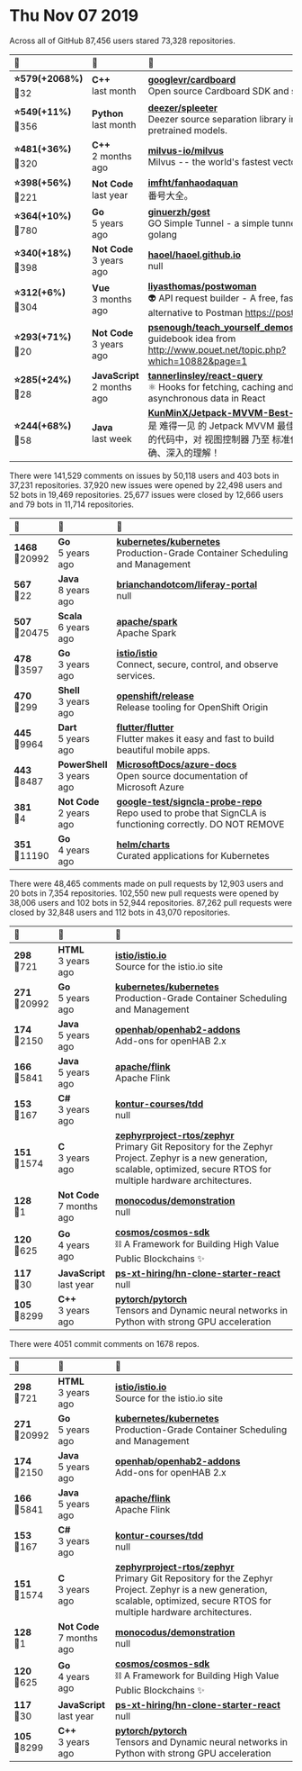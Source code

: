 # Thu Nov 07 2019

Across all of GitHub 87,456 users stared 
73,328 repositories. 

| :page_with_curl: | :calendar: | :page_with_curl: |
| :--- | :--- | :--- |
| **:star:579(+2068%)**<br>:twisted_rightwards_arrows:32 | **C++**<br>last month | **[googlevr/cardboard](https://github.com/googlevr/cardboard)**<br>Open source Cardboard SDK and samples |
| **:star:549(+11%)**<br>:twisted_rightwards_arrows:356 | **Python**<br>last month | **[deezer/spleeter](https://github.com/deezer/spleeter)**<br>Deezer source separation library including pretrained models. |
| **:star:481(+36%)**<br>:twisted_rightwards_arrows:320 | **C++**<br>2 months ago | **[milvus-io/milvus](https://github.com/milvus-io/milvus)**<br>Milvus -- the world's fastest vector search engine. |
| **:star:398(+56%)**<br>:twisted_rightwards_arrows:221 | **Not Code**<br>last year | **[imfht/fanhaodaquan](https://github.com/imfht/fanhaodaquan)**<br> 番号大全。 |
| **:star:364(+10%)**<br>:twisted_rightwards_arrows:780 | **Go**<br>5 years ago | **[ginuerzh/gost](https://github.com/ginuerzh/gost)**<br>GO Simple Tunnel - a simple tunnel written in golang |
| **:star:340(+18%)**<br>:twisted_rightwards_arrows:398 | **Not Code**<br>3 years ago | **[haoel/haoel.github.io](https://github.com/haoel/haoel.github.io)**<br>null |
| **:star:312(+6%)**<br>:twisted_rightwards_arrows:304 | **Vue**<br>3 months ago | **[liyasthomas/postwoman](https://github.com/liyasthomas/postwoman)**<br>👽 API request builder - A free, fast, and beautiful alternative to Postman https://postwoman.io |
| **:star:293(+71%)**<br>:twisted_rightwards_arrows:20 | **Not Code**<br>3 years ago | **[psenough/teach_yourself_demoscene_in_14_days](https://github.com/psenough/teach_yourself_demoscene_in_14_days)**<br>guidebook idea from http://www.pouet.net/topic.php?which=10882&page=1 |
| **:star:285(+24%)**<br>:twisted_rightwards_arrows:28 | **JavaScript**<br>2 months ago | **[tannerlinsley/react-query](https://github.com/tannerlinsley/react-query)**<br>⚛️ Hooks for fetching, caching and updating asynchronous data in React |
| **:star:244(+68%)**<br>:twisted_rightwards_arrows:58 | **Java**<br>last week | **[KunMinX/Jetpack-MVVM-Best-Practice](https://github.com/KunMinX/Jetpack-MVVM-Best-Practice)**<br>是 难得一见 的 Jetpack MVVM 最佳实践！在 蕴繁于简 的代码中，对 视图控制器 乃至 标准化开发模式 形成正确、深入的理解！ |

There were 141,529 comments on issues by 50,118 users and 403 bots in 37,231 repositories.
37,920 new issues were opened by 22,498 users and 52 bots in 19,469 repositories.
25,677 issues were closed by 12,666 users and 79 bots in 11,714 repositories.

| :speech_balloon: | :calendar: | :page_with_curl: |
| :--- | :--- | :--- |
| **1468**<br>:twisted_rightwards_arrows:20992 | **Go**<br>5 years ago | **[kubernetes/kubernetes](https://github.com/kubernetes/kubernetes)**<br>Production-Grade Container Scheduling and Management |
| **567**<br>:twisted_rightwards_arrows:22 | **Java**<br>8 years ago | **[brianchandotcom/liferay-portal](https://github.com/brianchandotcom/liferay-portal)**<br>null |
| **507**<br>:twisted_rightwards_arrows:20475 | **Scala**<br>6 years ago | **[apache/spark](https://github.com/apache/spark)**<br>Apache Spark |
| **478**<br>:twisted_rightwards_arrows:3597 | **Go**<br>3 years ago | **[istio/istio](https://github.com/istio/istio)**<br>Connect, secure, control, and observe services. |
| **470**<br>:twisted_rightwards_arrows:299 | **Shell**<br>3 years ago | **[openshift/release](https://github.com/openshift/release)**<br>Release tooling for OpenShift Origin |
| **445**<br>:twisted_rightwards_arrows:9964 | **Dart**<br>5 years ago | **[flutter/flutter](https://github.com/flutter/flutter)**<br>Flutter makes it easy and fast to build beautiful mobile apps. |
| **443**<br>:twisted_rightwards_arrows:8487 | **PowerShell**<br>3 years ago | **[MicrosoftDocs/azure-docs](https://github.com/MicrosoftDocs/azure-docs)**<br>Open source documentation of Microsoft Azure |
| **381**<br>:twisted_rightwards_arrows:4 | **Not Code**<br>2 years ago | **[google-test/signcla-probe-repo](https://github.com/google-test/signcla-probe-repo)**<br>Repo used to probe that SignCLA is functioning correctly.  DO NOT REMOVE |
| **351**<br>:twisted_rightwards_arrows:11190 | **Go**<br>4 years ago | **[helm/charts](https://github.com/helm/charts)**<br>Curated applications for Kubernetes |

There were 48,465 comments made on pull requests by 12,903 users and 20 bots in 7,354 repositories.
102,550 new pull requests were opened by 38,006 users and 102 bots in 52,944 repositories.
87,262 pull requests were closed by 32,848 users and 112 bots in 43,070 repositories.

| :speech_balloon: | :calendar: | :page_with_curl: |
| :--- | :--- | :--- |
| **298**<br>:twisted_rightwards_arrows:721 | **HTML**<br>3 years ago | **[istio/istio.io](https://github.com/istio/istio.io)**<br>Source for the istio.io site |
| **271**<br>:twisted_rightwards_arrows:20992 | **Go**<br>5 years ago | **[kubernetes/kubernetes](https://github.com/kubernetes/kubernetes)**<br>Production-Grade Container Scheduling and Management |
| **174**<br>:twisted_rightwards_arrows:2150 | **Java**<br>5 years ago | **[openhab/openhab2-addons](https://github.com/openhab/openhab2-addons)**<br>Add-ons for openHAB 2.x |
| **166**<br>:twisted_rightwards_arrows:5841 | **Java**<br>5 years ago | **[apache/flink](https://github.com/apache/flink)**<br>Apache Flink |
| **153**<br>:twisted_rightwards_arrows:167 | **C#**<br>3 years ago | **[kontur-courses/tdd](https://github.com/kontur-courses/tdd)**<br>null |
| **151**<br>:twisted_rightwards_arrows:1574 | **C**<br>3 years ago | **[zephyrproject-rtos/zephyr](https://github.com/zephyrproject-rtos/zephyr)**<br>Primary Git Repository for the Zephyr Project. Zephyr is a new generation, scalable, optimized, secure RTOS for multiple hardware architectures. |
| **128**<br>:twisted_rightwards_arrows:1 | **Not Code**<br>7 months ago | **[monocodus/demonstration](https://github.com/monocodus/demonstration)**<br>null |
| **120**<br>:twisted_rightwards_arrows:625 | **Go**<br>4 years ago | **[cosmos/cosmos-sdk](https://github.com/cosmos/cosmos-sdk)**<br>:chains: A Framework for Building High Value Public Blockchains :sparkles: |
| **117**<br>:twisted_rightwards_arrows:30 | **JavaScript**<br>last year | **[ps-xt-hiring/hn-clone-starter-react](https://github.com/ps-xt-hiring/hn-clone-starter-react)**<br>null |
| **105**<br>:twisted_rightwards_arrows:8299 | **C++**<br>3 years ago | **[pytorch/pytorch](https://github.com/pytorch/pytorch)**<br>Tensors and Dynamic neural networks in Python with strong GPU acceleration |

There were 4051 commit comments on 1678 repos.

| :speech_balloon: | :calendar: | :page_with_curl: |
| :--- | :--- | :--- |
| **298**<br>:twisted_rightwards_arrows:721 | **HTML**<br>3 years ago | **[istio/istio.io](https://github.com/istio/istio.io)**<br>Source for the istio.io site |
| **271**<br>:twisted_rightwards_arrows:20992 | **Go**<br>5 years ago | **[kubernetes/kubernetes](https://github.com/kubernetes/kubernetes)**<br>Production-Grade Container Scheduling and Management |
| **174**<br>:twisted_rightwards_arrows:2150 | **Java**<br>5 years ago | **[openhab/openhab2-addons](https://github.com/openhab/openhab2-addons)**<br>Add-ons for openHAB 2.x |
| **166**<br>:twisted_rightwards_arrows:5841 | **Java**<br>5 years ago | **[apache/flink](https://github.com/apache/flink)**<br>Apache Flink |
| **153**<br>:twisted_rightwards_arrows:167 | **C#**<br>3 years ago | **[kontur-courses/tdd](https://github.com/kontur-courses/tdd)**<br>null |
| **151**<br>:twisted_rightwards_arrows:1574 | **C**<br>3 years ago | **[zephyrproject-rtos/zephyr](https://github.com/zephyrproject-rtos/zephyr)**<br>Primary Git Repository for the Zephyr Project. Zephyr is a new generation, scalable, optimized, secure RTOS for multiple hardware architectures. |
| **128**<br>:twisted_rightwards_arrows:1 | **Not Code**<br>7 months ago | **[monocodus/demonstration](https://github.com/monocodus/demonstration)**<br>null |
| **120**<br>:twisted_rightwards_arrows:625 | **Go**<br>4 years ago | **[cosmos/cosmos-sdk](https://github.com/cosmos/cosmos-sdk)**<br>:chains: A Framework for Building High Value Public Blockchains :sparkles: |
| **117**<br>:twisted_rightwards_arrows:30 | **JavaScript**<br>last year | **[ps-xt-hiring/hn-clone-starter-react](https://github.com/ps-xt-hiring/hn-clone-starter-react)**<br>null |
| **105**<br>:twisted_rightwards_arrows:8299 | **C++**<br>3 years ago | **[pytorch/pytorch](https://github.com/pytorch/pytorch)**<br>Tensors and Dynamic neural networks in Python with strong GPU acceleration |

